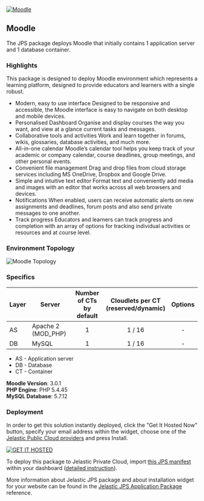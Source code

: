 [![Moodle](images/ownCloud.png)](../../../moodle)
## Moodle

The JPS package deploys Moodle that initially contains 1 application server and 1 database container. 

### Highlights
This package is designed to deploy Moodle environment which represents a learning platform, designed to provide educators and learners with a single robust.
- Modern, easy to use interface
Designed to be responsive and accessible, the Moodle interface is easy to navigate on both desktop and mobile devices.
- Personalised Dashboard
Organise and display courses the way you want, and view at a glance current tasks and messages.
- Collaborative tools and activities
Work and learn together in forums, wikis, glossaries, database activities, and much more.
- All-in-one calendar
Moodle’s calendar tool helps you keep track of your academic or company calendar, course deadlines, group meetings, and other personal events.
- Convenient file management
Drag and drop files from cloud storage services including MS OneDrive, Dropbox and Google Drive.
- Simple and intuitive text editor
Format text and conveniently add media and images with an editor that works across all web browsers and devices.
- Notifications
When enabled, users can receive automatic alerts on new assignments and deadlines, forum posts and also send private messages to one another.
- Track progress
Educators and learners can track progress and completion with an array of options for tracking individual activities or resources and at course level.

### Environment Topology

![Moodle Topology](https://docs.google.com/drawings/d/1rH4bL0JUhKmP5FLETQkY1myucPUKINr57k1ci15sD10/pub?w=505&h=216)

### Specifics

Layer                |     Server    | Number of CTs <br/> by default | Cloudlets per CT <br/> (reserved/dynamic) | Options
-------------------- | --------------| :----------------------------: | :---------------------------------------: | :-----:
AS                   | Apache 2 (MOD_PHP) |       1                        |           1 / 16                          | -
DB                   |    MySQL      |       1                        |           1 / 16                           | -

* AS - Application server 
* DB - Database 
* CT - Container

**Moodle Version**: 3.0.1<br/>
**PHP Engine**: PHP 5.4.45<br/>
**MySQL Database**: 5.7.12

### Deployment

In order to get this solution instantly deployed, click the "Get It Hosted Now" button, specify your email address within the widget, choose one of the [Jelastic Public Cloud providers](https://jelastic.cloud) and press Install.

[![GET IT HOSTED](https://raw.githubusercontent.com/jelastic-jps/jpswiki/master/images/getithosted.png)](https://jelastic.com/install-application/?manifest=https%3A%2F%2Fgithub.com%2Fjelastic-jps%2FMoodle%2Fraw%2Fmaster%2Fmanifest.jps)

To deploy this package to Jelastic Private Cloud, import [this JPS manifest](../../raw/master/manifest.jps) within your dashboard ([detailed instruction](https://docs.jelastic.com/environment-export-import#import)).

More information about Jelastic JPS package and about installation widget for your website can be found in the [Jelastic JPS Application Package](https://github.com/jelastic-jps/jpswiki/wiki/Jelastic-JPS-Application-Package) reference.